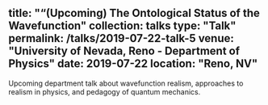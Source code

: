 title: "“(Upcoming) The Ontological Status of the Wavefunction"
collection: talks
type: "Talk"
permalink: /talks/2019-07-22-talk-5
venue: "University of Nevada, Reno - Department of Physics"
date: 2019-07-22
location: "Reno, NV"
---

Upcoming department talk about wavefunction realism, approaches to realism in physics, and pedagogy of quantum mechanics.